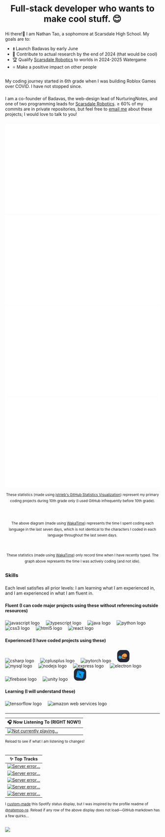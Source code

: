 <h1 align="center">Full-stack developer who wants to make cool stuff. 😊</h1>

###

<p align="left">Hi there!👋 I am Nathan Tao, a sophomore at Scarsdale High School. My goals are to:</p>
<ul>
  <li>⏫ Launch Badavas by early June</li>
  <li>🔬 Contribute to actual research by the end of 2024 (that would be cool)</li>
  <li>🏆 Qualify <a href="https://github.com/Scarsdale-Robotics">Scarsdale Robotics</a> to worlds in 2024-2025 Watergame</li>
  <li>⭐ Make a positive impact on other people</li>
</ul>

###

<p align="left">My coding journey started in 6th grade when I was building Roblox Games over COVID. I have not stopped since.</p>

###

<p align="left">I am a co-founder of Badavas, the web-design lead of NurturingNotes, and one of two programming leads for <a href="https://github.com/Scarsdale-Robotics">Scarsdale Robotics</a>. ≥ 60% of my commits are in private repositories, but feel free to <a href="mailto:natnu212@gmail.com">email me</a> about these projects; I would love to talk to you!</p>

###

<div align="center">
  <img src="https://raw.githubusercontent.com/natnuo/github-stats-copy/master/generated/overview.svg#gh-dark-mode-only" />
  <img src="https://raw.githubusercontent.com/natnuo/github-stats-copy/master/generated/languages.svg#gh-dark-mode-only" />
  <img src="https://raw.githubusercontent.com/natnuo/github-stats-copy/master/generated/overview.svg#gh-light-mode-only" />
  <img src="https://raw.githubusercontent.com/natnuo/github-stats-copy/master/generated/languages.svg#gh-light-mode-only" />
</div>
<p align="center"><sup>These statistics (made using <a href="https://github.com/jstrieb/github-stats">jstrieb's GitHub Statistics Visualization</a>) represent my primary coding projects during 10th grade only (I used GitHub infrequently before 10th grade).</sup></p>

###

<p align="center">
  <a href="https://wakatime.com">
    <picture>
      <source media="(prefers-color-scheme: dark)" srcset="https://wakatime.com/share/@018e778f-e6e0-443a-8f7f-3586ce0aa559/fc89117b-07dd-46d2-9125-5e5f9cbd92f5.svg" width="700"  />
      <source media="(prefers-color-scheme: light)" srcset="https://wakatime.com/share/@018e778f-e6e0-443a-8f7f-3586ce0aa559/2cca20fb-c1b3-4343-85ad-a04fd0aa0532.svg" width="700"  />
      <img alt="" src=""  />
    </picture>
  </a>
</p>
<p align="center"><sup>The above diagram (made using <a href="https://wakatime.com">WakaTime</a>) represents the time I spent coding each language in the last seven days, which is not identical to the characters I coded in each language throughout the last seven days.</sup></p>
<p align="center">
  <a href="https://wakatime.com">
    <picture>
      <source media="(prefers-color-scheme: dark)" srcset="https://wakatime.com/share/@018e778f-e6e0-443a-8f7f-3586ce0aa559/9702eee7-8625-4393-8240-f21917ea2f14.svg" width="700"  />
      <source media="(prefers-color-scheme: light)" srcset="https://wakatime.com/share/@018e778f-e6e0-443a-8f7f-3586ce0aa559/b37a9b53-7fc2-4f30-8db5-674b3cdb2e97.svg" width="700"  />
      <img alt="" src=""  />
    </picture>
  </a>
</p>
<p align="center"><sup>These statistics (made using <a href="https://wakatime.com">WakaTime</a>) only record time when I have recently typed. The graph above represents the time I was actively coding (and not idle).</sup></p>

###

<h3 align="left">Skills</h3>

###

<p align="left">Each level satisfies all prior levels: I am learning what I am experienced in, and I am experienced in what I am fluent in.</p>

###

<h4 align="left">Fluent (I can code major projects using these without referencing outside resources)</h4>

###

<div align="left">
  <img src="https://skillicons.dev/icons?i=js" height="40" alt="javascript logo"  />
  <img width="12" />
  <img src="https://skillicons.dev/icons?i=ts" height="40" alt="typescript logo"  />
  <img width="12" />
  <img src="https://skillicons.dev/icons?i=java" height="40" alt="java logo"  />
  <img width="12" />
  <img src="https://skillicons.dev/icons?i=py" height="40" alt="python logo"  />
  <img width="12" />
  <img src="https://skillicons.dev/icons?i=css" height="40" alt="css3 logo"  />
  <img width="12" />
  <img src="https://skillicons.dev/icons?i=html" height="40" alt="html5 logo"  />
  <img width="12" />
  <img src="https://skillicons.dev/icons?i=react" height="40" alt="react logo"  />
</div>

###

<h4 align="left">Experienced (I have coded projects using these)</h4>

###

<div align="left">
  <img src="https://skillicons.dev/icons?i=cs" height="40" alt="csharp logo"  />
  <img width="12" />
  <img src="https://skillicons.dev/icons?i=cpp" height="40" alt="cplusplus logo"  />
  <img width="12" />
  <img src="https://skillicons.dev/icons?i=pytorch" height="40" alt="pytorch logo"  />
  <img width="12" />
  <img src="https://raw.githubusercontent.com/natnuo/natnuo/main/scikit-learn-logo.png" height="40" alt="scikit-learn logo"  />
  <img width="12" />
  <img src="https://skillicons.dev/icons?i=mysql" height="40" alt="mysql logo"  />
  <img width="12" />
  <img src="https://skillicons.dev/icons?i=nodejs" height="40" alt="nodejs logo"  />
  <img width="12" />
  <img src="https://skillicons.dev/icons?i=express" height="40" alt="express logo"  />
  <img width="12" />
  <img src="https://skillicons.dev/icons?i=electron" height="40" alt="electron logo"  />
  <img width="12" />
  <img src="https://skillicons.dev/icons?i=firebase" height="40" alt="firebase logo"  />
  <img width="12" />
  <img src="https://skillicons.dev/icons?i=unity" height="40" alt="unity logo"  />
  <img width="12" />
  <img src="https://raw.githubusercontent.com/natnuo/natnuo/main/roblox-studio-logo.png" height="40" alt="roblox studio logo"  />
</div>

###

<h4 align="left">Learning (I will understand these)</h4>

###

<div align="left">
  <img src="https://skillicons.dev/icons?i=tensorflow" height="40" alt="tensorflow logo"  />
  <img width="12" />
  <img src="https://skillicons.dev/icons?i=aws" height="40" alt="amazon web services logo"  />
</div>

###

<hr />
<table>
  <head><tr><th>🎧 Now Listening To (RIGHT NOW!)</tr></th></thead>
  <tbody>
    <tr>
      <td>
        <a href="https://github.com/natnuo/spotify-data">
          <picture height="75px">
            <source media="(prefers-color-scheme: dark)" srcset="http://ec2-107-20-43-170.compute-1.amazonaws.com/currently-playing?theme=dark" height="75px"  />
            <source media="(prefers-color-scheme: light)" srcset="http://ec2-107-20-43-170.compute-1.amazonaws.com/currently-playing?theme=light" height="75px"  />
            <img alt="Not currently playing..." src=""  />
          </picture>
        </a>
      </td>
    </tr>
  </tbody>
</table>
<sup>Reload to see if what I am listening to changes!</sup>
<br />
<br />

<table>
  <head><tr><th>✨ Top Tracks</tr></th></thead>
  <tbody>
    <tr>
      <td>
        <a href="https://github.com/natnuo/spotify-data">
          <picture>
            <source media="(prefers-color-scheme: dark)" srcset="http://ec2-107-20-43-170.compute-1.amazonaws.com/playlist/3pAwxjIyYGDpBn1hoJ64GX/1?theme=dark" height="75px"  />
            <source media="(prefers-color-scheme: light)" srcset="http://ec2-107-20-43-170.compute-1.amazonaws.com/playlist/3pAwxjIyYGDpBn1hoJ64GX/1?theme=light" height="75px"  />
            <img alt="Server error..." src=""  />
          </picture>
        </a>
      </td>
    </tr>
    <tr>
      <td>
        <a href="https://github.com/natnuo/spotify-data">
          <picture>
            <source media="(prefers-color-scheme: dark)" srcset="http://ec2-107-20-43-170.compute-1.amazonaws.com/playlist/3pAwxjIyYGDpBn1hoJ64GX/2?theme=dark" height="75px"  />
            <source media="(prefers-color-scheme: light)" srcset="http://ec2-107-20-43-170.compute-1.amazonaws.com/playlist/3pAwxjIyYGDpBn1hoJ64GX/2?theme=light" height="75px"  />
            <img alt="Server error..." src=""  />
          </picture>
        </a>
      </td>
    </tr>
    <tr>
      <td>
        <a href="https://github.com/natnuo/spotify-data">
          <picture>
            <source media="(prefers-color-scheme: dark)" srcset="http://ec2-107-20-43-170.compute-1.amazonaws.com/playlist/3pAwxjIyYGDpBn1hoJ64GX/3?theme=dark" height="75px"  />
            <source media="(prefers-color-scheme: light)" srcset="http://ec2-107-20-43-170.compute-1.amazonaws.com/playlist/3pAwxjIyYGDpBn1hoJ64GX/3?theme=light" height="75px"  />
            <img alt="Server error..." src=""  />
          </picture>
        </a>
      </td>
    </tr>
    <tr>
      <td>
        <a href="https://github.com/natnuo/spotify-data">
          <picture>
            <source media="(prefers-color-scheme: dark)" srcset="http://ec2-107-20-43-170.compute-1.amazonaws.com/playlist/3pAwxjIyYGDpBn1hoJ64GX/4?theme=dark" height="75px"  />
            <source media="(prefers-color-scheme: light)" srcset="http://ec2-107-20-43-170.compute-1.amazonaws.com/playlist/3pAwxjIyYGDpBn1hoJ64GX/4?theme=light" height="75px"  />
            <img alt="Server error..." src=""  />
          </picture>
        </a>
      </td>
    </tr>
    <tr>
      <td>
        <a href="https://github.com/natnuo/spotify-data">
          <picture>
            <source media="(prefers-color-scheme: dark)" srcset="http://ec2-107-20-43-170.compute-1.amazonaws.com/playlist/3pAwxjIyYGDpBn1hoJ64GX/5?theme=dark" height="75px"  />
            <source media="(prefers-color-scheme: light)" srcset="http://ec2-107-20-43-170.compute-1.amazonaws.com/playlist/3pAwxjIyYGDpBn1hoJ64GX/5?theme=light" height="75px"  />
            <img alt="Server error..." src=""  />
          </picture>
        </a>
      </td>
    </tr>
  </tbody>
</table>
<sup>I <a href="https://github.com/natnuo/spotify-status">custom-made</a> this Spotify status display, but I was inspired by the profile readme of <a href="https://github.com/natemoo-re/natemoo-re">@natemoo-re</a>. Reload if any row of the above display does not load—GitHub markdown has a few quirks...</sup>

###

![](https://hit.yhype.me/github/profile?user_id=120857878)
###
